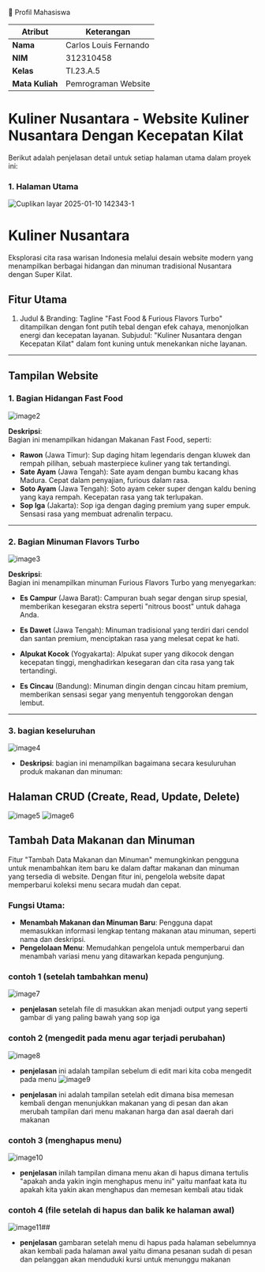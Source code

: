  👤 Profil Mahasiswa

| Atribut         | Keterangan          |
| --------------- | ------------------- |
| **Nama**        | Carlos Louis Fernando       |
| **NIM**         | 312310458           |
| **Kelas**       | TI.23.A.5           |
| **Mata Kuliah** | Pemrograman Website |

# Kuliner Nusantara - Website Kuliner Nusantara Dengan Kecepatan Kilat 

Berikut adalah penjelasan detail untuk setiap halaman utama dalam proyek ini:

### 1. Halaman Utama
![Cuplikan layar 2025-01-10 142343-1](https://github.com/user-attachments/assets/5a879ba5-067d-4783-8752-e8b19f47005e)

# Kuliner Nusantara

Eksplorasi cita rasa warisan Indonesia melalui desain website modern yang menampilkan berbagai hidangan dan minuman tradisional Nusantara dengan Super Kilat.

## Fitur Utama
1. Judul & Branding:
Tagline "Fast Food & Furious Flavors Turbo" ditampilkan dengan font putih tebal dengan efek cahaya, menonjolkan energi dan kecepatan layanan.
Subjudul: "Kuliner Nusantara dengan Kecepatan Kilat" dalam font kuning untuk menekankan niche layanan.
---

## Tampilan Website

### 1. Bagian Hidangan Fast Food 
![image2](https://github.com/user-attachments/assets/97b25c70-979a-4882-be43-d8ca049d25e4)



**Deskripsi**:  
Bagian ini menampilkan hidangan Makanan Fast Food, seperti:
- **Rawon** (Jawa Timur): Sup daging hitam legendaris dengan kluwek dan rempah pilihan, sebuah masterpiece kuliner yang tak tertandingi.
- **Sate Ayam** (Jawa Tengah): Sate ayam dengan bumbu kacang khas Madura. Cepat dalam penyajian, furious dalam rasa.
- **Soto Ayam** (Jawa Tengah): Soto ayam ceker super dengan kaldu bening yang kaya rempah. Kecepatan rasa yang tak terlupakan.
- **Sop Iga** (Jakarta): Sop iga dengan daging premium yang super empuk. Sensasi rasa yang membuat adrenalin terpacu.
---

### 2. Bagian Minuman Flavors Turbo
![image3](https://github.com/user-attachments/assets/7bd9f57e-60d9-49da-b620-04b0f06b30d8)


**Deskripsi**:  
Bagian ini menampilkan minuman Furious Flavors Turbo yang menyegarkan:
- **Es Campur** (Jawa Barat): 
Campuran buah segar dengan sirup spesial, memberikan kesegaran ekstra seperti "nitrous boost" untuk dahaga Anda.
- **Es Dawet** (Jawa Tengah):
Minuman tradisional yang terdiri dari cendol dan santan premium, menciptakan rasa yang melesat cepat ke hati.

- **Alpukat Kocok** (Yogyakarta):
Alpukat super yang dikocok dengan kecepatan tinggi, menghadirkan kesegaran dan cita rasa yang tak tertandingi.

- **Es Cincau** (Bandung):
Minuman dingin dengan cincau hitam premium, memberikan sensasi segar yang menyentuh tenggorokan dengan lembut.

---

### 3. bagian keseluruhan 
![image4](https://github.com/user-attachments/assets/9f9a5547-3e4e-44e6-b9d1-8c3c1c87a162)

- **Deskripsi**:
bagian ini menampilkan bagaimana secara kesuluruhan produk makanan dan minuman:
 


## Halaman CRUD (Create, Read, Update, Delete)
![image5](https://github.com/user-attachments/assets/8bdf7476-6910-44e0-9c36-6b3e6944255b)
![image6](https://github.com/user-attachments/assets/39b4393a-0a26-48c8-8443-77340c1aaa27)

## Tambah Data Makanan dan Minuman

Fitur "Tambah Data Makanan dan Minuman" memungkinkan pengguna untuk menambahkan item baru ke dalam daftar makanan dan minuman yang tersedia di website. Dengan fitur ini, pengelola website dapat memperbarui koleksi menu secara mudah dan cepat.

### Fungsi Utama:
- **Menambah Makanan dan Minuman Baru**: Pengguna dapat memasukkan informasi lengkap tentang makanan atau minuman, seperti nama dan deskripsi.
- **Pengelolaan Menu**: Memudahkan pengelola untuk memperbarui dan menambah variasi menu yang ditawarkan kepada pengunjung.

### contoh 1 (setelah tambahkan menu)
![image7](https://github.com/user-attachments/assets/b547f9e7-28c7-4093-97b9-5902293c8344)

- **penjelasan**
setelah file di masukkan akan menjadi output yang seperti gambar di yang paling bawah yang sop iga 

### contoh 2 (mengedit pada menu agar terjadi perubahan)
![image8](https://github.com/user-attachments/assets/4a8c0123-2712-4039-b4b4-2db2157608e4)

- **penjelasan**
ini adalah tampilan sebelum di edit mari kita coba mengedit pada menu
![image9](https://github.com/user-attachments/assets/dcf7396b-702a-432f-8fbd-3561da6b5204)

- **penjelasan**
ini adalah tampilan setelah edit dimana bisa memesan kembali dengan menunjukkan makanan yang di pesan dan akan merubah tampilan dari menu makanan harga dan asal daerah dari makanan 

### contoh 3 (menghapus menu)
![image10](https://github.com/user-attachments/assets/c9bf19b1-fc2e-4af0-9416-aac667b27495)

- **penjelasan**
inilah tampilan dimana menu akan di hapus dimana tertulis "apakah anda yakin ingin menghapus menu ini" yaitu manfaat kata itu apakah kita yakin akan menghapus dan memesan kembali atau tidak 

### contoh 4 (file setelah di hapus dan balik ke halaman awal)
![image11](https://github.com/user-attachments/assets/7aad0d04-93cb-4c24-a2c6-bf9a5367bf8b)##

- **penjelasan**
gambaran setelah menu di hapus pada halaman sebelumnya akan kembali pada halaman awal yaitu dimana pesanan sudah di pesan dan pelanggan akan menduduki kursi untuk menunggu makanan 
